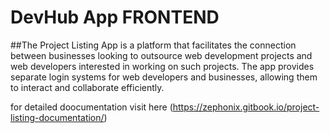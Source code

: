 # DevHub App FRONTEND

##The Project Listing App is a platform that facilitates the connection between businesses looking to outsource web development projects and web developers interested in working on such projects. The app provides separate login systems for web developers and businesses, allowing them to interact and collaborate efficiently.

for detailed doocumentation visit here (https://zephonix.gitbook.io/project-listing-documentation/)